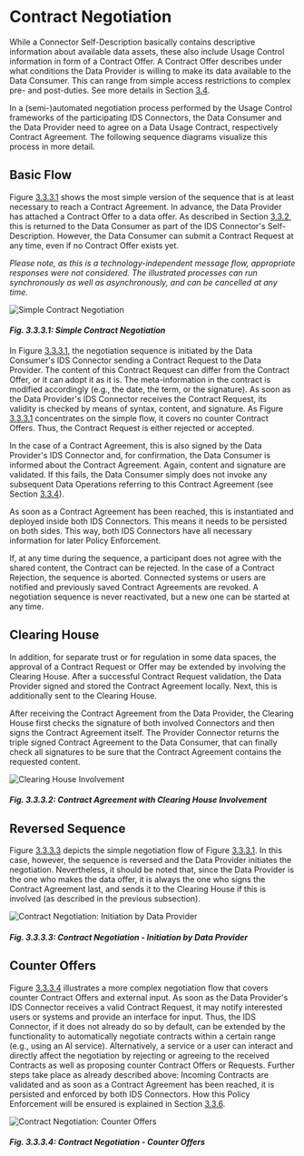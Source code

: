 # Contract Negotiation

While a Connector Self-Description basically contains descriptive information about available 
data assets, these also include Usage Control information in form of a Contract Offer. A Contract 
Offer describes under what conditions the Data Provider is willing to make its data available to the 
Data Consumer. This can range from simple access restrictions to complex pre- and post-duties. See 
more details in Section [3.4](../3_4_Information_Layer). <!TODO Deep-Link to information layer explaining a contract offer.!>

In a (semi-)automated negotiation process performed by the Usage Control frameworks of the 
participating IDS Connectors, the Data Consumer and the Data Provider need to agree on a Data Usage
Contract, respectively Contract Agreement. The following sequence diagrams visualize this process in 
more detail.

## Basic Flow

Figure [3.3.3.1](#_fig-3331-simple-contract-negotiation_) shows the most simple version of the sequence 
that is at least necessary to reach a Contract Agreement. In advance, the Data Provider has attached 
a Contract Offer to a data offer. As described in Section [3.3.2](3_3_2_Data_Offering.md), this is 
returned to the Data Consumer as part of the IDS Connector's Self-Description. However, the Data 
Consumer can submit a Contract Request at any time, even if no Contract Offer exists yet.

_Please note, as this is a technology-independent message flow, appropriate responses were not
considered. The illustrated processes can run synchronously as well as asynchronously, and can be
cancelled at any time._

![Simple Contract Negotiation](media/policy-negotiation-sequence-1.png)
#### _Fig. 3.3.3.1: Simple Contract Negotiation_

In Figure [3.3.3.1](#_fig-3331-simple-contract-negotiation_), the negotiation sequence is initiated by the 
Data Consumer's IDS Connector sending a Contract Request to the Data Provider. The content of this 
Contract Request can differ from the Contract Offer, or it can adopt it as it is. The 
meta-information in the contract is modified accordingly (e.g., the date, the term, or the 
signature). As soon as the Data Provider's IDS Connector receives the Contract Request, its validity 
is checked by means of syntax, content, and signature. As Figure [3.3.3.1](#_fig-3331-simple-contract-negotiation_) 
concentrates on the simple flow, it covers no counter Contract Offers. Thus, the Contract Request is 
either rejected or accepted.

In the case of a Contract Agreement, this is also signed by the Data Provider's IDS Connector and, 
for confirmation, the Data Consumer is informed about the Contract Agreement. Again, content and
signature are validated. If this fails, the Data Consumer simply does not invoke any subsequent 
Data Operations referring to this Contract Agreement (see Section [3.3.4](3_3_4_Exchanging_Data.md)).

As soon as a Contract Agreement has been reached, this is instantiated and deployed inside both IDS 
Connectors. This means it needs to be persisted on both sides. This way, both IDS Connectors have 
all necessary information for later Policy Enforcement.

If, at any time during the sequence, a participant does not agree with the shared content, the 
Contract can be rejected. In the case of a Contract Rejection, the sequence is aborted. Connected 
systems or users are notified and previously saved Contract Agreements are revoked. A negotiation 
sequence is never reactivated, but a new one can be started at any time.

## Clearing House

In addition, for separate trust or for regulation in some data spaces, the approval of a Contract Request or Offer may be extended by
involving the Clearing House. After a successful Contract Request validation, the Data Provider 
signed and stored the Contract Agreement locally. Next, this is additionally sent to the Clearing
House.

After receiving the Contract Agreement from the Data Provider, the Clearing House first checks the 
signature of both involved Connectors and then signs the Contract Agreement itself. The Provider 
Connector returns the triple signed Contract Agreement to the Data Consumer, that can finally check 
all signatures to be sure that the Contract Agreement contains the requested content.

![Clearing House Involvement](media/policy-negotiation-sequence-4.png)
#### _Fig. 3.3.3.2: Contract Agreement with Clearing House Involvement_

## Reversed Sequence

Figure [3.3.3.3](#_fig-cc-contract-negotiation---initiation-by-data-provider_) depicts the simple 
negotiation flow of Figure [3.3.3.1](#_fig-3331-contract-negotiation---initiation-by-data-provider_). 
In this case, however, the sequence is reversed and the Data Provider initiates the negotiation. 
Nevertheless, it should be noted that, since the Data Provider is the one who makes the data offer, 
it is always the one who signs the Contract Agreement last, and sends it to the Clearing House if 
this is involved (as described in the previous subsection).

![Contract Negotiation: Initiation by Data Provider](media/policy-negotiation-sequence-2.png)
#### _Fig. 3.3.3.3: Contract Negotiation - Initiation by Data Provider_

## Counter Offers

Figure [3.3.3.4](#_fig-3334-contract-negotiation---counter-offers_) illustrates a more complex negotiation 
flow that covers counter Contract Offers and external input. As soon as the Data Provider's IDS 
Connector receives a valid Contract Request, it may notify interested users or systems and provide 
an interface for input. Thus, the IDS Connector, if it does not already do so by default, can be 
extended by the functionality to automatically negotiate contracts within a certain range (e.g., 
using an AI service). Alternatively, a service or a user can interact and directly affect the 
negotiation by rejecting or agreeing to the received Contracts as well as proposing counter 
Contract Offers or Requests. Further steps take place as already described above: Incoming Contracts 
are validated and as soon as a Contract Agreement has been reached, it is persisted and enforced by 
both IDS Connectors. How this Policy Enforcement will be ensured is explained in Section 
[3.3.6](3_3_6_Policy_Enforcement.md).

![Contract Negotiation: Counter Offers](media/policy-negotiation-sequence-3.png)
#### _Fig. 3.3.3.4: Contract Negotiation - Counter Offers_
